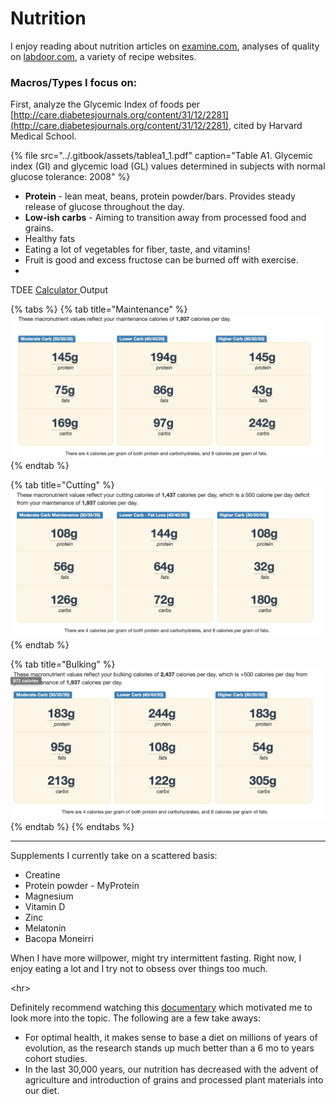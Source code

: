 # Nutrition

I enjoy reading about nutrition articles on  [examine.com](https://examine.com),  analyses of quality on [labdoor.com](http://labdoor.com), a variety of recipe websites. 

### Macros/Types I focus on:

First, analyze the Glycemic Index of foods per [http://care.diabetesjournals.org/content/31/12/2281](http://care.diabetesjournals.org/content/31/12/2281), cited by Harvard Medical School.

{% file src="../.gitbook/assets/tablea1\_1.pdf" caption="Table A1. Glycemic index \(GI\) and glycemic load \(GL\) values determined in subjects with normal glucose tolerance: 2008" %}

* **Protein** - lean meat, beans, protein powder/bars. Provides steady release of glucose throughout the day.
* **Low-ish carbs** - Aiming to transition away from processed food and grains. 
* Healthy fats
* Eating a lot of vegetables for fiber, taste, and vitamins!
* Fruit is good and excess fructose can be burned off with exercise.
* 
TDEE [Calculator ](https://tdeecalculator.net/result.php?s=imperial&g=female&age=20&lbs=116&in=62&act=1.55&f=1) Output 

{% tabs %}
{% tab title="Maintenance" %}
![](../.gitbook/assets/image%20%281%29.jpeg)
{% endtab %}

{% tab title="Cutting" %}
![](../.gitbook/assets/image%20%283%29.jpeg)
{% endtab %}

{% tab title="Bulking" %}
![](../.gitbook/assets/image%20%282%29.jpeg)
{% endtab %}
{% endtabs %}

* * * 
Supplements I currently take on a scattered basis:

* Creatine
* Protein powder - MyProtein
* Magnesium
* Vitamin D
* Zinc
* Melatonin
* Bacopa Moneirri 

When I have more willpower, might try intermittent fasting. Right now, I enjoy eating a lot and I try not to obsess over things too much. 

&lt;hr&gt;

Definitely recommend watching this [documentary](https://theperfecthumandiet2.com) which motivated me to look more into the topic. The following are a few take aways:

* For optimal health, it makes sense to base a diet on millions of years of evolution, as the research stands up much better than a 6 mo to years cohort studies.
* In the last 30,000 years, our nutrition has decreased with the advent of agriculture and introduction of grains and processed plant materials into our diet.



